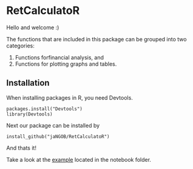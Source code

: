 # RetCalculatoR


Hello and welcome :)

The functions that are included in this package can be grouped into two categories: 
1. Functions forfinancial analysis, and 
2. Functions for plotting graphs and tables. 


## Installation

When installing packages in R, you need Devtools. 
```
packages.install("Devtools")
library(Devtools)
```
Next our package can be installed by 
```
install_github("jaNGOB/RetCalculatoR")
```
And thats it!

Take a look at the [example](https://github.com/jaNGOB/RetCalculatoR/blob/main/notebook/example.R) located in the notebook folder. 
